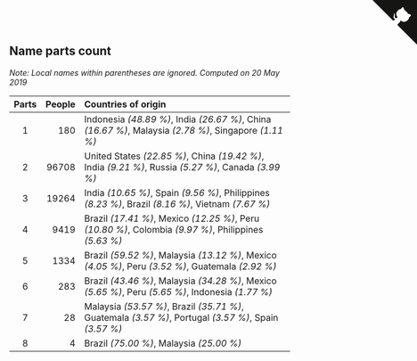 ## Name parts count

*Note: Local names within parentheses are ignored.*
*Computed on 20 May 2019*

| Parts | People | Countries of origin |
| :--: | ---: | :--- |
| 1 | 180 | Indonesia *(48.89 %)*, India *(26.67 %)*, China *(16.67 %)*, Malaysia *(2.78 %)*, Singapore *(1.11 %)* |
| 2 | 96708 | United States *(22.85 %)*, China *(19.42 %)*, India *(9.21 %)*, Russia *(5.27 %)*, Canada *(3.99 %)* |
| 3 | 19264 | India *(10.65 %)*, Spain *(9.56 %)*, Philippines *(8.23 %)*, Brazil *(8.16 %)*, Vietnam *(7.67 %)* |
| 4 | 9419 | Brazil *(17.41 %)*, Mexico *(12.25 %)*, Peru *(10.80 %)*, Colombia *(9.97 %)*, Philippines *(5.63 %)* |
| 5 | 1334 | Brazil *(59.52 %)*, Malaysia *(13.12 %)*, Mexico *(4.05 %)*, Peru *(3.52 %)*, Guatemala *(2.92 %)* |
| 6 | 283 | Brazil *(43.46 %)*, Malaysia *(34.28 %)*, Mexico *(5.65 %)*, Peru *(5.65 %)*, Indonesia *(1.77 %)* |
| 7 | 28 | Malaysia *(53.57 %)*, Brazil *(35.71 %)*, Guatemala *(3.57 %)*, Portugal *(3.57 %)*, Spain *(3.57 %)* |
| 8 | 4 | Brazil *(75.00 %)*, Malaysia *(25.00 %)* |


<a href="https://github.com/jonatanklosko/wca_statistics" class="github-corner" aria-label="View source on Github"><svg width="80" height="80" viewBox="0 0 250 250" style="fill:#151513; color:#fff; position: absolute; top: 0; border: 0; right: 0;" aria-hidden="true"><path d="M0,0 L115,115 L130,115 L142,142 L250,250 L250,0 Z"></path><path d="M128.3,109.0 C113.8,99.7 119.0,89.6 119.0,89.6 C122.0,82.7 120.5,78.6 120.5,78.6 C119.2,72.0 123.4,76.3 123.4,76.3 C127.3,80.9 125.5,87.3 125.5,87.3 C122.9,97.6 130.6,101.9 134.4,103.2" fill="currentColor" style="transform-origin: 130px 106px;" class="octo-arm"></path><path d="M115.0,115.0 C114.9,115.1 118.7,116.5 119.8,115.4 L133.7,101.6 C136.9,99.2 139.9,98.4 142.2,98.6 C133.8,88.0 127.5,74.4 143.8,58.0 C148.5,53.4 154.0,51.2 159.7,51.0 C160.3,49.4 163.2,43.6 171.4,40.1 C171.4,40.1 176.1,42.5 178.8,56.2 C183.1,58.6 187.2,61.8 190.9,65.4 C194.5,69.0 197.7,73.2 200.1,77.6 C213.8,80.2 216.3,84.9 216.3,84.9 C212.7,93.1 206.9,96.0 205.4,96.6 C205.1,102.4 203.0,107.8 198.3,112.5 C181.9,128.9 168.3,122.5 157.7,114.1 C157.9,116.9 156.7,120.9 152.7,124.9 L141.0,136.5 C139.8,137.7 141.6,141.9 141.8,141.8 Z" fill="currentColor" class="octo-body"></path></svg></a><style>.github-corner:hover .octo-arm{animation:octocat-wave 560ms ease-in-out}@keyframes octocat-wave{0%,100%{transform:rotate(0)}20%,60%{transform:rotate(-25deg)}40%,80%{transform:rotate(10deg)}}@media (max-width:500px){.github-corner:hover .octo-arm{animation:none}.github-corner .octo-arm{animation:octocat-wave 560ms ease-in-out}}</style>
